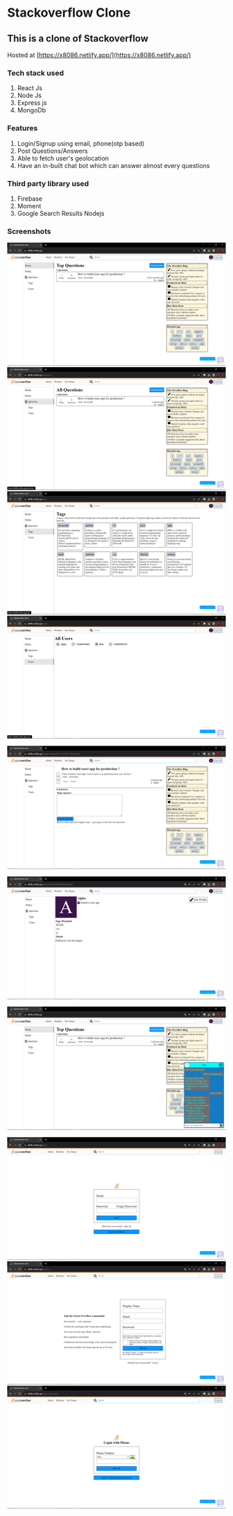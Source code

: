 # Stackoverflow Clone

## This is a clone of Stackoverflow

Hosted at [https://x8086.netlify.app/](https://x8086.netlify.app/)

### Tech stack used

1. React Js
2. Node Js
3. Express js
4. MongoDb

### Features

1. Login/Signup using email, phone(otp based)
2. Post Questions/Answers
3. Able to fetch user's geolocation
4. Have an in-built chat bot which can answer almost every questions

### Third party library used

1. Firebase
2. Moment
3. Google Search Results Nodejs

### Screenshots

![image01](/Assets/image01.png)
![image02](/Assets/image02.png)
![image03](/Assets/image03.png)
![image04](/Assets/image04.png)

![image05](/Assets/image05.png)

![image06](/Assets/image06.png)

![image07](/Assets/image07.png)

![image08](/Assets/image08.png)
![image09](/Assets/image09.png)
![image10](/Assets/image10.png)

